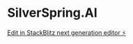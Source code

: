 # SilverSpring.AI

[Edit in StackBlitz next generation editor ⚡️](https://stackblitz.com/~/github.com/Caleb43210/SilverSpring.AI)